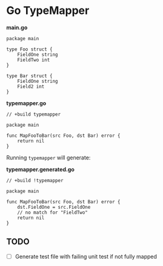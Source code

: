 # Go TypeMapper

**main.go**
```
package main

type Foo struct {
    FieldOne string
    FieldTwo int
}

type Bar struct {
    FieldOne string
    Field2 int
}
```

**typemapper.go**
```
// +build typemapper

package main

func MapFooToBar(src Foo, dst Bar) error {
    return nil
}
```

Running `typemapper` will generate:

**typemapper.generated.go**
```
// +build !typemapper

package main

func MapFooToBar(src Foo, dst Bar) error {
    dst.FieldOne = src.FieldOne
    // no match for "FieldTwo"
    return nil
}
```

## TODO

* [ ] Generate test file with failing unit test if not fully mapped